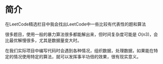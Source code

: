 # 简介

在LeetCode精选栏目中我会找出LeetCode中一些比较有代表性的题和算法

很多题目，使用一般的暴力算法很多都能解出来，但时间复杂度可能是 *O*(*n*3)，会比最优解慢很多，尤其是数据量变大时。

在我们实际项目中编写代码时会遇到各种情况，组织数据，处理数据，如果能在特定的情况使用特定的算法，就可以发挥事半功倍的效果，很有现实意义。 

